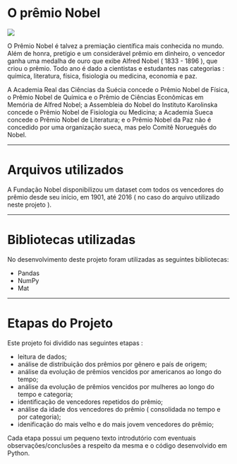 # O prêmio Nobel

<img src="https://assets.datacamp.com/production/project_441/img/Nobel_Prize.png">

O Prêmio Nobel é talvez a premiação científica mais conhecida no mundo. Além de honra, pretígio e um considerável prêmio em dinheiro, o vencedor ganha uma medalha de ouro que exibe Alfred Nobel ( 1833 - 1896 ), que criou o prêmio. Todo ano é dado a cientistas e estudantes nas categorias : química, literatura, física, fisiologia ou medicina, economia e paz.

A Academia Real das Ciências da Suécia concede o Prêmio Nobel de Física, o Prêmio Nobel de Química e o Prêmio de Ciências Econômicas em Memória de Alfred Nobel; a Assembleia do Nobel do Instituto Karolinska concede o Prêmio Nobel de Fisiologia ou Medicina; a Academia Sueca concede o Prêmio Nobel de Literatura; e o Prêmio Nobel da Paz não é concedido por uma organização sueca, mas pelo Comitê Norueguês do Nobel.
___

# Arquivos utilizados

A Fundação Nobel disponibilizou um dataset com todos os vencedores do prêmio desde seu início, em 1901, até 2016 ( no caso do arquivo utilizado neste projeto ).
___

# Bibliotecas utilizadas

No desenvolvimento deste projeto foram utilizadas as seguintes bibliotecas:

* Pandas
* NumPy
* Mat
___

# Etapas do Projeto

Este projeto foi dividido nas seguintes etapas :

* leitura de dados;
* análise de distribuição dos prêmios por gênero e país de origem;
* análise da evolução de prêmios vencidos por americanos ao longo do tempo;
* análise da evolução de prêmios vencidos por mulheres ao longo do tempo e categoria;
* identificação de vencedores repetidos do prêmio;
* análise da idade dos vencedores do prêmio ( consolidada no tempo e por categoria);
* idenificação do mais velho e do mais jovem vencedores do prêmio;

Cada etapa possui um pequeno texto introdutório com eventuais observações/conclusões a respeito da mesma e o código desenvolvido em Python.
